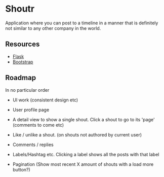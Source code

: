 # Shoutr

Application where you can post to a timeline in a manner that is definitely not similar to any other company in the world. 


## Resources

 - [Flask](https://flask.palletsprojects.com/en/2.2.x/)
 - [Bootstrap](https://getbootstrap.com/docs/5.0/getting-started/introduction/)

## Roadmap

In no particular order

- UI work (consistent design etc)

- User profile page

- A detail view to show a single shout. Click a shout to go to its 'page' (comments to come etc)

- Like / unlike a shout. (on shouts not authored by current user)

- Comments / replies

- Labels/Hashtag etc. Clicking a label shows all the posts with that label

- Pagination (Show most recent X amount of shouts with a load more button?)